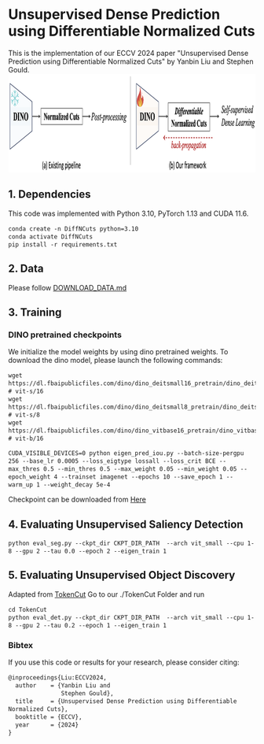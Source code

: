 # Unsupervised Dense Prediction using Differentiable Normalized Cuts
This is the implementation of our ECCV 2024 paper "Unsupervised Dense Prediction using Differentiable Normalized Cuts" by Yanbin Liu and Stephen Gould.   
<img src="./Motivation_Figure.png" height="200" />



## 1. Dependencies
This code was implemented with Python 3.10, PyTorch 1.13 and CUDA 11.6.   
```
conda create -n DiffNCuts python=3.10
conda activate DiffNCuts
pip install -r requirements.txt
```

## 2. Data
Please follow [DOWNLOAD_DATA.md](datasets/DOWNLOAD_DATA.md)

## 3. Training

### DINO pretrained checkpoints

We initialize the model weights by using dino pretrained weights. To download the dino model, please launch the following commands:
```
wget https://dl.fbaipublicfiles.com/dino/dino_deitsmall16_pretrain/dino_deitsmall16_pretrain.pth # vit-s/16
wget https://dl.fbaipublicfiles.com/dino/dino_deitsmall8_pretrain/dino_deitsmall8_pretrain.pth # vit-s/8
wget https://dl.fbaipublicfiles.com/dino/dino_vitbase16_pretrain/dino_vitbase16_pretrain.pth # vit-b/16
```
```
CUDA_VISIBLE_DEVICES=0 python eigen_pred_iou.py --batch-size-pergpu 256 --base_lr 0.0005 --loss_eigtype lossall --loss_crit BCE --max_thres 0.5 --min_thres 0.5 --max_weight 0.05 --min_weight 0.05 --epoch_weight 4 --trainset imagenet --epochs 10 --save_epoch 1 --warm_up 1 --weight_decay 5e-4
```
Checkpoint can be downloaded from [Here](https://drive.google.com/file/d/1hAPR0gxBHgIOSATtJNSStaf5aBDnNzYd/view?usp=sharing)

## 4. Evaluating Unsupervised Saliency Detection
```
python eval_seg.py --ckpt_dir CKPT_DIR_PATH  --arch vit_small --cpu 1-8 --gpu 2 --tau 0.0 --epoch 2 --eigen_train 1 
```

## 5. Evaluating Unsupervised Object Discovery
Adapted from [TokenCut](https://github.com/YangtaoWANG95/TokenCut)
Go to our ./TokenCut Folder and run
```
cd TokenCut
python eval_det.py --ckpt_dir CKPT_DIR_PATH  --arch vit_small --cpu 1-8 --gpu 2 --tau 0.2 --epoch 1 --eigen_train 1
```


### Bibtex
If you use this code or results for your research, please consider citing:
````
@inproceedings{Liu:ECCV2024,
  author    = {Yanbin Liu and
               Stephen Gould},
  title     = {Unsupervised Dense Prediction using Differentiable Normalized Cuts},
  booktitle = {ECCV},
  year      = {2024}
}
````
